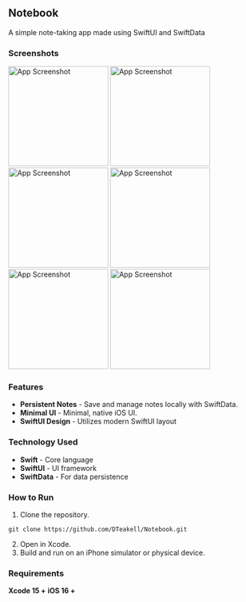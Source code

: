## Notebook
A simple note-taking app made using SwiftUI and SwiftData

### Screenshots
<img src=“./Screenshots/Notebook-Dark-Home.png alt="App Screenshot" width="200">  <img src=“./Screenshots/Notebook-Dark-Note.png alt="App Screenshot" width="200">  <img src=“./Screenshots/Notebook-Dark-Start.png alt="App Screenshot" width="200">  <img src=“./Screenshots/Notebook-Light-Home.png alt="App Screenshot" width="200">  <img src=“./Screenshots/Notebook-Light-Note.png alt="App Screenshot" width="200">  <img src=“./Screenshots/Notebook-Light-Start.png alt="App Screenshot" width="200">

### Features
- **Persistent Notes** - Save and manage notes locally with SwiftData.
- **Minimal UI** - Minimal, native iOS UI.
- **SwiftUI Design** - Utilizes modern SwiftUI layout

### Technology Used
- **Swift** - Core language
- **SwiftUI** - UI framework
- **SwiftData** - For data persistence

### How to Run
1. Clone the repository.
```
git clone https://github.com/DTeakell/Notebook.git
```
2. Open in Xcode.
3. Build and run on an iPhone simulator or physical device.

### Requirements
**Xcode 15 +**
**iOS 16 +**
